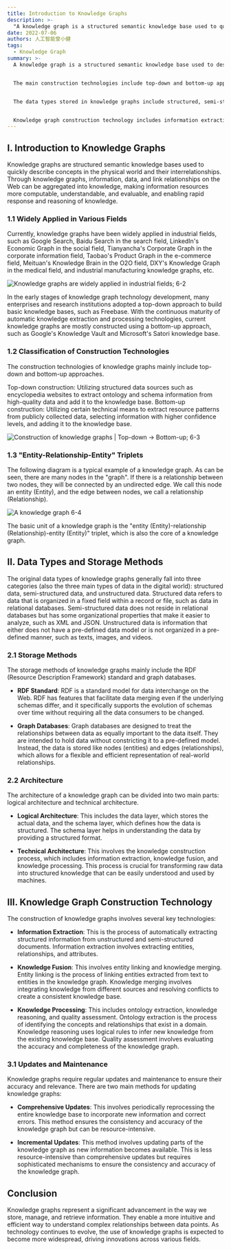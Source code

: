 ```yaml
---
title: Introduction to Knowledge Graphs
description: >-
  "A knowledge graph is a structured semantic knowledge base used to quickly describe concepts in the physical world and their interrelationships. Through knowledge graphs, information, data, and link relationships on the Web can be aggregated into knowledge, making information resources more computable, understandable, and evaluable, and enabling rapid response and reasoning of knowledge."
date: 2022-07-06
authors: 人工智能曾小健
tags:
  - Knowledge Graph
summary: >-
  A knowledge graph is a structured semantic knowledge base used to describe concepts and their relationships in the real world. It aggregates information, data, and link relationships into knowledge, making information resources easier to understand and reason about. Knowledge graphs are widely used in search, social networking, corporate information, e-commerce, and other fields.


  The main construction technologies include top-down and bottom-up approaches. The top-down approach extracts ontology and schema information from high-quality data, while the bottom-up approach extracts resource patterns from public data. The basic unit of a knowledge graph is the "entity-relationship-entity" triplet.


  The data types stored in knowledge graphs include structured, semi-structured, and unstructured data. Storage methods include the RDF standard and graph databases. The architecture of a knowledge graph is divided into logical architecture (data layer and schema layer) and technical architecture (knowledge construction process).


  Knowledge graph construction technology includes information extraction (entities, relationships, attributes), knowledge fusion (entity linking and knowledge merging), and knowledge processing (ontology extraction, knowledge reasoning, and quality assessment). Knowledge graph updates have two methods: comprehensive updates and incremental updates.
---
```


## I. Introduction to Knowledge Graphs

Knowledge graphs are structured semantic knowledge bases used to quickly describe concepts in the physical world and their interrelationships. Through knowledge graphs, information, data, and link relationships on the Web can be aggregated into knowledge, making information resources more computable, understandable, and evaluable, and enabling rapid response and reasoning of knowledge.
### 1.1 Widely Applied in Various Fields

Currently, knowledge graphs have been widely applied in industrial fields, such as Google Search, Baidu Search in the search field, LinkedIn's Economic Graph in the social field, Tianyancha's Corporate Graph in the corporate information field, Taobao's Product Graph in the e-commerce field, Meituan's Knowledge Brain in the O2O field, DXY's Knowledge Graph in the medical field, and industrial manufacturing knowledge graphs, etc.

![Knowledge graphs are widely applied in industrial fields; 6-2](https://heguang-tech-1300607181.cos.ap-shanghai.myqcloud.com/uPic/9cdf098a3744405112d7a75abfd248da.png)

In the early stages of knowledge graph technology development, many enterprises and research institutions adopted a top-down approach to build basic knowledge bases, such as Freebase. With the continuous maturity of automatic knowledge extraction and processing technologies, current knowledge graphs are mostly constructed using a bottom-up approach, such as Google's Knowledge Vault and Microsoft's Satori knowledge base.

### 1.2 Classification of Construction Technologies

The construction technologies of knowledge graphs mainly include top-down and bottom-up approaches.

Top-down construction: Utilizing structured data sources such as encyclopedia websites to extract ontology and schema information from high-quality data and add it to the knowledge base.
Bottom-up construction: Utilizing certain technical means to extract resource patterns from publicly collected data, selecting information with higher confidence levels, and adding it to the knowledge base.

![Construction of knowledge graphs | Top-down → Bottom-up; 6-3](https://heguang-tech-1300607181.cos.ap-shanghai.myqcloud.com/uPic/e0652c984304508509a4cc7d03acaa39.png)

### 1.3 "Entity-Relationship-Entity" Triplets

The following diagram is a typical example of a knowledge graph. As can be seen, there are many nodes in the "graph". If there is a relationship between two nodes, they will be connected by an undirected edge. We call this node an entity (Entity), and the edge between nodes, we call a relationship (Relationship).

![A knowledge graph 6-4](https://heguang-tech-1300607181.cos.ap-shanghai.myqcloud.com/uPic/f6670334656ee9f257c3a8639332faf3-20221126190405182.png)

The basic unit of a knowledge graph is the "entity (Entity)-relationship (Relationship)-entity (Entity)" triplet, which is also the core of a knowledge graph.

## II. Data Types and Storage Methods

The original data types of knowledge graphs generally fall into three categories (also the three main types of data in the digital world): structured data, semi-structured data, and unstructured data. Structured data refers to data that is organized in a fixed field within a record or file, such as data in relational databases. Semi-structured data does not reside in relational databases but has some organizational properties that make it easier to analyze, such as XML and JSON. Unstructured data is information that either does not have a pre-defined data model or is not organized in a pre-defined manner, such as texts, images, and videos.

### 2.1 Storage Methods

The storage methods of knowledge graphs mainly include the RDF (Resource Description Framework) standard and graph databases.

- **RDF Standard**: RDF is a standard model for data interchange on the Web. RDF has features that facilitate data merging even if the underlying schemas differ, and it specifically supports the evolution of schemas over time without requiring all the data consumers to be changed.

- **Graph Databases**: Graph databases are designed to treat the relationships between data as equally important to the data itself. They are intended to hold data without constricting it to a pre-defined model. Instead, the data is stored like nodes (entities) and edges (relationships), which allows for a flexible and efficient representation of real-world relationships.

### 2.2 Architecture

The architecture of a knowledge graph can be divided into two main parts: logical architecture and technical architecture.

- **Logical Architecture**: This includes the data layer, which stores the actual data, and the schema layer, which defines how the data is structured. The schema layer helps in understanding the data by providing a structured format.

- **Technical Architecture**: This involves the knowledge construction process, which includes information extraction, knowledge fusion, and knowledge processing. This process is crucial for transforming raw data into structured knowledge that can be easily understood and used by machines.

## III. Knowledge Graph Construction Technology

The construction of knowledge graphs involves several key technologies:

- **Information Extraction**: This is the process of automatically extracting structured information from unstructured and semi-structured documents. Information extraction involves extracting entities, relationships, and attributes.

- **Knowledge Fusion**: This involves entity linking and knowledge merging. Entity linking is the process of linking entities extracted from text to entities in the knowledge graph. Knowledge merging involves integrating knowledge from different sources and resolving conflicts to create a consistent knowledge base.

- **Knowledge Processing**: This includes ontology extraction, knowledge reasoning, and quality assessment. Ontology extraction is the process of identifying the concepts and relationships that exist in a domain. Knowledge reasoning uses logical rules to infer new knowledge from the existing knowledge base. Quality assessment involves evaluating the accuracy and completeness of the knowledge graph.

### 3.1 Updates and Maintenance

Knowledge graphs require regular updates and maintenance to ensure their accuracy and relevance. There are two main methods for updating knowledge graphs:

- **Comprehensive Updates**: This involves periodically reprocessing the entire knowledge base to incorporate new information and correct errors. This method ensures the consistency and accuracy of the knowledge graph but can be resource-intensive.

- **Incremental Updates**: This method involves updating parts of the knowledge graph as new information becomes available. This is less resource-intensive than comprehensive updates but requires sophisticated mechanisms to ensure the consistency and accuracy of the knowledge graph.

## Conclusion

Knowledge graphs represent a significant advancement in the way we store, manage, and retrieve information. They enable a more intuitive and efficient way to understand complex relationships between data points. As technology continues to evolve, the use of knowledge graphs is expected to become more widespread, driving innovations across various fields.
